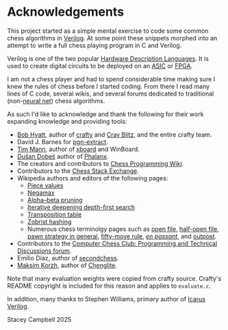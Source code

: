 Acknowledgements
================

This project started as a simple mental exercise to code some common chess algorithms in
[Verilog](https://en.wikipedia.org/wiki/Verilog). At some point these snippets
morphed into an attempt to write a full chess playing program in C and Verilog.

Verilog is one of the two popular [Hardware Description Languages](https://en.wikipedia.org/wiki/Hardware_description_language).
It is used to create digital circuits to be deployed on an [ASIC](https://en.wikipedia.org/wiki/Application-specific_integrated_circuit)
or [FPGA](https://en.wikipedia.org/wiki/Field-programmable_gate_array).

I am not a chess player and had to spend considerable time making sure I knew the
rules of chess before I started coding. From there I read many lines of C code, several
wikis, and several forums dedicated to traditional (non-[neural net](https://en.wikipedia.org/wiki/Neural_network_(machine_learning)))
chess algorithms.

As such I'd like to acknowledge and thank the following for their work expanding knowledge and providing tools:

* [Bob Hyatt](https://en.wikipedia.org/wiki/Robert_Hyatt), author of [crafty](https://en.wikipedia.org/wiki/Crafty)
  and [Cray Blitz](https://en.wikipedia.org/wiki/Cray_Blitz), and the entire crafty team.
* David J. Barnes for [pgn-extract](https://www.cs.kent.ac.uk/people/staff/djb/pgn-extract/).
* [Tim Mann](https://www.tim-mann.org), author of [xboard](https://www.gnu.org/software/xboard/) and WinBoard.
* [Dušan Dobeš](https://www.chessprogramming.org/Du%C5%A1an_Dobe%C5%A1) author of [Phalanx](https://github.com/scchess/Phalanx-XXIII).
* The creators and contributors to [Chess Programming Wiki](https://www.chessprogramming.org).
* Contributors to the [Chess Stack Exchange](https://chess.stackexchange.com).
* Wikipedia authors and editors of the following pages:
  * [Piece values](https://en.wikipedia.org/wiki/Chess_piece_relative_value)
  * [Negamax](https://en.wikipedia.org/wiki/Negamax)
  * [Alpha–beta pruning](https://en.wikipedia.org/wiki/Alpha%E2%80%93beta_pruning)
  * [Iterative deepening depth-first search](https://en.wikipedia.org/wiki/Iterative_deepening_depth-first_search)
  * [Transposition table](https://en.wikipedia.org/wiki/Transposition_table)
  * [Zobrist hashing](https://en.wikipedia.org/wiki/Zobrist_hashing)
  * Numerous chess terminolgy pages such as [open file](https://en.wikipedia.org/wiki/Open_file),
  [half-open file](https://en.wikipedia.org/wiki/Half-open_file),
  [pawn strategy in general](https://en.wikipedia.org/wiki/Pawn_structure),
  [fifty-move rule](https://en.wikipedia.org/wiki/Fifty-move_rule),
  [*en passant*](https://en.wikipedia.org/wiki/En_passant), and
  [outpost](https://en.wikipedia.org/wiki/Outpost_(chess)).
 * Contributors to the [Computer Chess Club: Programming and Technical Discussions forum](https://talkchess.com/viewforum.php?f=7).
 * Emilio Díaz, author of [secondchess](https://github.com/emdio/secondchess).
 * [Maksim Korzh](https://www.chessprogramming.org/Maksim_Korzh), author of [Chenglite](https://github.com/maksimKorzh/Chenglite).

Note that many evaluation weights were copied from crafty source. Crafty's README copyright is included for this reason and applies to
`evaluate.c`.

In addition, many thanks to Stephen Williams, primary author of [Icarus Verilog](https://github.com/steveicarus/iverilog).

Stacey Campbell 2025